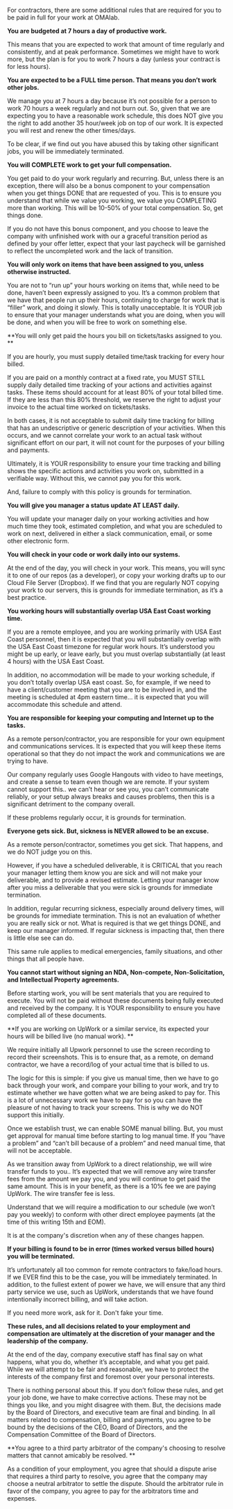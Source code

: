 For contractors, there are some additional rules that are required for you to be paid in full for your work at OMAlab.

**You are budgeted at 7 hours a day of productive work.**

This means that you are expected to work that amount of time regularly and consistently, and at peak performance. Sometimes we might have to work more, but the plan is for you to work 7 hours a day \(unless your contract is for less hours\).

**You are expected to be a FULL time person. That means you don’t work other jobs.**

We manage you at 7 hours a day because it’s not possible for a person to work 70 hours a week regularly and not burn out. So, given that we are expecting you to have a reasonable work schedule, this does NOT give you the right to add another 35 hour\/week job on top of our work. It is expected you will rest and renew the other times\/days.

To be clear, if we find out you have abused this by taking other significant jobs, you will be immediately terminated.

**You will COMPLETE work to get your full compensation.**

You get paid to do your work regularly and recurring. But, unless there is an exception, there will also be a bonus component to your compensation when you get things DONE that are requested of you. This is to ensure you understand that while we value you working, we value you COMPLETING more than working. This will
be 10-50% of your total compensation. So, get things done.

If you do not have this bonus component, and you choose to leave the company with unfinished work with our a graceful transition period as defined by your offer letter, expect that your last paycheck will be garnished to reflect the uncompleted work and the lack of transition.

**You will only work on items that have been assigned to you, unless otherwise instructed.**

You are not to “run up” your hours working on items that, while need to be done, haven’t been expressly assigned to you. It’s a common problem that we have that people run up their hours, continuing to charge for work that is “filler” work, and doing it slowly. This is totally unacceptable. It is YOUR job to ensure that your manager understands what you are doing, when you will be done, and when you will be free to work on something else.

**You will only get paid the hours you bill on tickets\/tasks assigned to you. **

If you are hourly, you must supply detailed time\/task tracking for every hour billed.

If you are paid on a monthly contract at a fixed rate, you MUST STILL supply daily detailed time tracking of your actions and activities against tasks. These items should account for at least 80% of your total billed time.  If they
are less than this 80% threshold, we reserve the right to adjust your invoice to the actual time worked on tickets\/tasks.

In both cases, it is not acceptable to submit daily time tracking for billing that has an undescriptive or generic description of your activities. When this occurs, and we cannot correlate your work to an actual task without significant effort on our part, it will not count for the purposes of your billing and
payments.

Ultimately, it is YOUR responsibility to ensure your time tracking and billing shows the specific actions and activities you work on, submitted in a verifiable way. Without this, we cannot pay you for this work.

And, failure to comply with this policy is grounds for termination.

**You will give you manager a status update AT LEAST daily.**

You will update your manager daily on your working activities and how much time they took, estimated completion, and what you are scheduled to work on next, delivered in either a slack communication, email, or some other electronic form.

**You will check in your code or work daily into our systems.**

At the end of the day, you will check in your work. This means, you will sync it to one of our repos \(as a developer\), or copy your working drafts up to our Cloud File Server \(Dropbox\). If we find that you are regularly NOT copying your work to our servers, this is grounds for immediate termination, as it’s a best practice.

**You working hours will substantially overlap USA East Coast working time.**

If you are a remote employee, and you are working primarily with USA East Coast personnel, then it is expected that you will substantially overlap with the USA East Coast timezone for regular work hours. It’s understood you might be up early, or leave early, but you must overlap substantially \(at least 4 hours\) with the USA East Coast.

In addition, no accommodation will be made to your working schedule, if you don’t totally overlap USA east coast. So, for example, if we need to have a client\/customer meeting that you are to be involved in, and the meeting is
scheduled at 4pm eastern time… it is expected that you will accommodate this schedule and attend.

**You are responsible for keeping your computing and Internet up to the tasks.**

As a remote person\/contractor, you are responsible for your own equipment and communications services. It is expected that you will keep these items operational so that they do not impact the work and communications we are trying to have.

Our company regularly uses Google Hangouts with video to have meetings, and create a sense to team even though we are remote. If your system cannot support this.. we can’t hear or see you, you can’t communicate reliably, or your setup always breaks and causes problems, then this is a significant detriment to the
company overall.

If these problems regularly occur, it is grounds for termination.

**Everyone gets sick. But, sickness is NEVER allowed to be an excuse.**

As a remote person\/contractor, sometimes you get sick. That happens, and we do NOT judge you on this.

However, if you have a scheduled deliverable, it is CRITICAL that you reach your manager letting them know you are sick and will not make your deliverable, and to provide a revised estimate. Letting your manager know after you miss a deliverable that you were sick is grounds for immediate termination.

In addition, regular recurring sickness, especially around delivery times, will be grounds for immediate termination. This is not an evaluation of whether you are really sick or not. What is required is that we get things DONE, and keep our manager informed. If regular sickness is impacting that, then there is little else see can do.

This same rule applies to medical emergencies, family situations, and other things that all people have.

**You cannot start without signing an NDA, Non-compete, Non-Solicitation, and Intellectual Property agreements.**

Before starting work, you will be sent materials that you are required to execute. You will not be paid without these documents being fully executed and received by the company. It is YOUR responsibility to ensure you have completed all of these documents.

**If you are working on UpWork or a similar service, its expected your hours will be billed live \(no manual work\). **

We require initially all Upwork personnel to use the screen recording to record their screenshots. This is to ensure that, as a remote, on demand contractor, we have a record\/log of your actual time that is billed to us.

The logic for this is simple: if you give us manual time, then we have to go back through your work, and compare your billing to your work, and try to estimate whether we have gotten what we are being asked to pay for.  This is a
lot of unnecessary work we have to pay for so you can have the pleasure of not having to track your screens. This is why we do NOT support this initially.

Once we establish trust, we can enable SOME manual billing. But, you must get approval for manual time before starting to log manual time. If you “have a problem” and “can’t bill because of a problem” and need manual time, that will not be acceptable.

As we transition away from UpWork to a direct relationship, we will wire transfer funds to you.. It’s expected that we will remove any wire transfer fees from the amount we pay you, and you will continue to get paid the same amount. This is in your benefit, as there is a 10% fee we are paying UpWork. The wire transfer fee is less.

Understand that we will require a modification to our schedule \(we won’t pay you weekly\) to conform with other direct employee payments \(at the time of this writing 15th and EOM\).

It is at the company's discretion when any of these changes happen.

**If your billing is found to be in error \(times worked versus billed hours\) you will be terminated.**

It’s unfortunately all too common for remote contractors to fake\/load hours. If we EVER find this to be the case, you will be immediately terminated. In addition, to the fullest extent of power we have, we will ensure that any third
party service we use, such as UpWork, understands that we have found intentionally incorrect billing, and will take action.

If you need more work, ask for it. Don't fake your time.

**These rules, and all decisions related to your employment and compensation are ultimately at the discretion of your manager and the leadership of the company.**

At the end of the day, company executive staff has final say on what happens, what you do, whether it’s acceptable, and what you get paid. While we will attempt to be fair and reasonable, we have to protect the interests of the company first and foremost over your personal interests.

There is nothing personal about this. If you don’t follow these rules, and get your job done, we have to make corrective actions. These may not be things you like, and you might disagree with them. But, the decisions made by the Board of Directors, and executive team are final and binding.  In all matters related to compensation, billing and payments, you agree to be bound by the decisions of the CEO, Board of Directors, and the Compensation Committee of the Board of Directors.

**You agree to a third party arbitrator of the company's choosing to resolve matters that cannot amicably be resolved. **

As a condition of your employment, you agree that should a dispute arise that requires a third party to resolve, you agree that the company may choose a neutral arbitrator to settle the dispute.  Should the arbitrator rule in favor of the company, you agree to pay for the arbitrators time and expenses.

